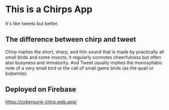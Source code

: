 # This is a Chirps App
It's like tweets but better.


## The difference between chirp and tweet

Chirp implies the short, sharp, and thin sound that is made by practically all small birds and some insects; it regularly connotes cheerfulness but often also busyness and immaturity.
And Tweet usually implies the monosyllabic note of a very small bird or the call of small game birds (as the quail or bobwhite).

## Deployed on Firebase

https://cyberpunk-chirp.web.app/